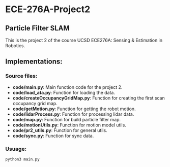 # ECE-276A-Project2
## Particle Filter SLAM
This is the project 2 of the course UCSD ECE276A: Sensing & Estimation in Robotics.

## Implementations:

### Source files:
- **code/main.py**: Main function code for the project 2.
- **code/load_ata.py**: Function for loading the data.
- **code/createOccupancyGridMap.py**: Function for creating the first scan occupancy grid map.
- **code/getMotion.py**: Function for getting the robot motion.
- **code/lidarProcess.py**: Function for processing lidar data.
- **code/map.py**: Function for build particle filter map.
- **code/motionUtils.py**: Function for motion model utils.
- **code/pr2_utils.py**: Function for general utils.
- **code/sync.py**: Function for sync data.
    
### Usuage:
    python3 main.py
